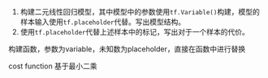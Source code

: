 1. 构建二元线性回归模型，其中模型中的参数使用`tf.Variable()`构建，模型的样本输入使用`tf.placeholder`代替。写出模型结构。
2. 使用`tf.placeholder`代替上述样本中的标记，写出对于一个样本的代价。



构建函数，参数为variable，未知数为placeholder，直接在函数中进行替换

cost function 基于最小二乘